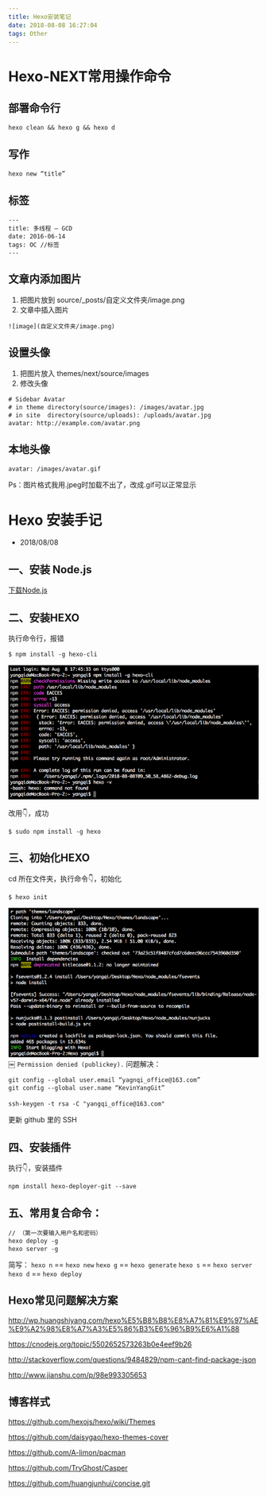 ```yaml
---
title: Hexo安装笔记
date: 2018-08-08 16:27:04
tags: Other
---
```


# Hexo-NEXT常用操作命令

## 部署命令行

```
hexo clean && hexo g && hexo d  
```

## 写作

```
hexo new “title”
```

## 标签

```
---
title: 多线程 — GCD
date: 2016-06-14 
tags: OC //标签
---
```

## 文章内添加图片
1. 把图片放到  source/_posts/自定义文件夹/image.png
2. 文章中插入图片
```
![image](自定义文件夹/image.png)
```

## 设置头像

1. 把图片放入 themes/next/source/images
2. 修改头像
```
# Sidebar Avatar
# in theme directory(source/images): /images/avatar.jpg
# in site  directory(source/uploads): /uploads/avatar.jpg
avatar: http://example.com/avatar.png
```

## 本地头像

```
avatar: /images/avatar.gif
```
Ps：图片格式我用.jpeg时加载不出了，改成.gif可以正常显示

# Hexo 安装手记

* 2018/08/08

## 一、安装 Node.js
[下载Node.js](https://nodejs.org)

## 二、安装HEXO

执行命令行，报错
```
$ npm install -g hexo-cli
```

![Hexo安装笔记01](Hexo安装笔记/Hexo安装笔记01.png)

改用👇，成功
```
$ sudo npm install -g hexo 
```

## 三、初始化HEXO
cd 所在文件夹，执行命令👇，初始化
```
$ hexo init
```

![Hexo安装笔记02](Hexo安装笔记/Hexo安装笔记02.png)
￼
`Permission denied (publickey).` 问题解决：
```
git config --global user.email “yagnqi_office@163.com”
git config --global user.name “KevinYangGit”

ssh-keygen -t rsa -C "yangqi_office@163.com"
```

更新 github 里的 SSH

## 四、安装插件
执行👇，安装插件
```
npm install hexo-deployer-git --save
```

## 五、常用复合命令：
```
// （第一次要输入用户名和密码）
hexo deploy -g 
hexo server -g
```

简写：
`hexo n` == `hexo new`
`hexo g` == `hexo generate`
`hexo s` == `hexo server`
`hexo d` == `hexo deploy`

## Hexo常见问题解决方案

http://wp.huangshiyang.com/hexo%E5%B8%B8%E8%A7%81%E9%97%AE%E9%A2%98%E8%A7%A3%E5%86%B3%E6%96%B9%E6%A1%88

https://cnodejs.org/topic/5502652573263b0e4eef9b26

http://stackoverflow.com/questions/9484829/npm-cant-find-package-json

http://www.jianshu.com/p/98e993305653


## 博客样式
https://github.com/hexojs/hexo/wiki/Themes

https://github.com/daisygao/hexo-themes-cover

https://github.com/A-limon/pacman

https://github.com/TryGhost/Casper

https://github.com/huangjunhui/concise.git